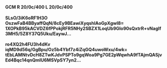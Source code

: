 #### GCM R 20/0c/400 L 20/0c/400
**SLsO/3iK6oRF1H3O**<br/>**OszwFaB4BByaffQqN/8cEy9BEawiXyqshlAoGpXgwl8=**<br/>**1XOPkB95kACVDZ6fPPokjRFR5NHy2SBZX1LoqUb9Glo90sQxtrR+vNagIf3MH5/5Z8Y37Q5Uku/EaywJ...**<br/><br/>
**ro4XQ2h4FU3h4dKv**<br/>**iqMD9d56q/GgBpu/Oz5b4Ybf7z4iZqGQ4uwoWxu/4wk=**<br/>**tEbLAMNtvDcH8ZTwKJdvPSPTo9gqWoa9Pg7GE2pWqwhA9fTAjmQASjvEd4Bqc14qnQmIU6MSVpSY7yn2...**